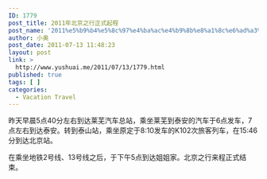 ```yaml
---
ID: 1779
post_title: 2011年北京之行正式起程
post_name: '2011%e5%b9%b4%e5%8c%97%e4%ba%ac%e4%b9%8b%e8%a1%8c%e6%ad%a3%e5%bc%8f%e8%b5%b7%e7%a8%8b'
author: 小奥
post_date: 2011-07-13 11:48:23
layout: post
link: >
  http://www.yushuai.me/2011/07/13/1779.html
published: true
tags: [ ]
categories:
  - Vacation Travel
---
```

昨天早晨5点40分左右到达莱芜汽车总站，乘坐莱芜到泰安的汽车于6点发车，7点左右到达泰安。转到泰山站，乘坐原定于8:10发车的K102次旅客列车，在15:46分到达北京站。

在乘坐地铁2号线、13号线之后，于下午5点到达姐姐家。北京之行来程正式结束。